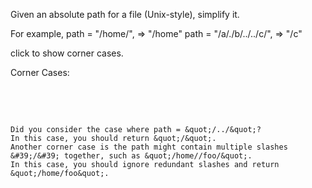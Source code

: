 Given an absolute path for a file (Unix-style), simplify it.

For example,
path = &quot;/home/&quot;, =&gt; &quot;/home&quot;
path = &quot;/a/./b/../../c/&quot;, =&gt; &quot;/c&quot;

click to show corner cases.

Corner Cases:

&nbsp;

&nbsp;


	Did you consider the case where path = &quot;/../&quot;?
	In this case, you should return &quot;/&quot;.
	Another corner case is the path might contain multiple slashes &#39;/&#39; together, such as &quot;/home//foo/&quot;.
	In this case, you should ignore redundant slashes and return &quot;/home/foo&quot;.

